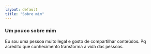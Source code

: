 ```yaml
---
layout: default
title: "Sobre mim"
---
```


### Um pouco sobre mim
Eu sou uma pessoa muito legal e gosto de compartilhar conteúdos. 
Pq acredito que conhecimento transforma a vida das pessoas.
